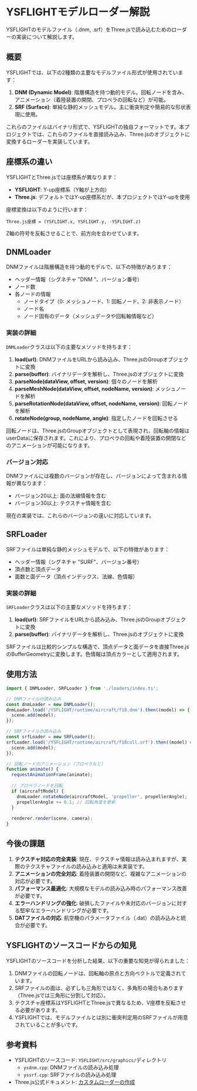 # YSFLIGHTモデルローダー解説

YSFLIGHTのモデルファイル（.dnm, .srf）をThree.jsで読み込むためのローダーの実装について解説します。

## 概要

YSFLIGHTでは、以下の2種類の主要なモデルファイル形式が使用されています：

1. **DNM (Dynamic Model)**: 階層構造を持つ動的モデル。回転ノードを含み、アニメーション（着陸装置の開閉、プロペラの回転など）が可能。
2. **SRF (Surface)**: 単純な静的メッシュモデル。主に衝突判定や簡易的な形状表現に使用。

これらのファイルはバイナリ形式で、YSFLIGHTの独自フォーマットです。本プロジェクトでは、これらのファイルを直接読み込み、Three.jsのオブジェクトに変換するローダーを実装しています。

## 座標系の違い

YSFLIGHTとThree.jsでは座標系が異なります：

- **YSFLIGHT**: Y-up座標系（Y軸が上方向）
- **Three.js**: デフォルトではY-up座標系だが、本プロジェクトではY-upを使用

座標変換は以下のように行います：
```
Three.js座標 = (YSFLIGHT.x, YSFLIGHT.y, -YSFLIGHT.z)
```

Z軸の符号を反転させることで、前方向を合わせています。

## DNMLoader

DNMファイルは階層構造を持つ動的モデルで、以下の特徴があります：

- ヘッダー情報（シグネチャ "DNM "、バージョン番号）
- ノード数
- 各ノードの情報
  - ノードタイプ（0: メッシュノード、1: 回転ノード、2: 非表示ノード）
  - ノード名
  - ノード固有のデータ（メッシュデータや回転軸情報など）

### 実装の詳細

`DNMLoader`クラスは以下の主要なメソッドを持ちます：

1. **load(url)**: DNMファイルをURLから読み込み、Three.jsのGroupオブジェクトに変換
2. **parse(buffer)**: バイナリデータを解析し、Three.jsのオブジェクトに変換
3. **parseNode(dataView, offset, version)**: 個々のノードを解析
4. **parseMeshNode(dataView, offset, nodeName, version)**: メッシュノードを解析
5. **parseRotationNode(dataView, offset, nodeName, version)**: 回転ノードを解析
6. **rotateNode(group, nodeName, angle)**: 指定したノードを回転させる

回転ノードは、Three.jsのGroupオブジェクトとして表現され、回転軸の情報はuserDataに保存されます。これにより、プロペラの回転や着陸装置の開閉などのアニメーションが可能になります。

### バージョン対応

DNMファイルには複数のバージョンが存在し、バージョンによって含まれる情報が異なります：

- バージョン20以上: 面の法線情報を含む
- バージョン30以上: テクスチャ情報を含む

現在の実装では、これらのバージョンの違いに対応しています。

## SRFLoader

SRFファイルは単純な静的メッシュモデルで、以下の特徴があります：

- ヘッダー情報（シグネチャ "SURF"、バージョン番号）
- 頂点数と頂点データ
- 面数と面データ（頂点インデックス、法線、色情報）

### 実装の詳細

`SRFLoader`クラスは以下の主要なメソッドを持ちます：

1. **load(url)**: SRFファイルをURLから読み込み、Three.jsのGroupオブジェクトに変換
2. **parse(buffer)**: バイナリデータを解析し、Three.jsのオブジェクトに変換

SRFファイルは比較的シンプルな構造で、頂点データと面データを直接Three.jsのBufferGeometryに変換します。色情報は頂点カラーとして適用されます。

## 使用方法

```typescript
import { DNMLoader, SRFLoader } from './loaders/index.ts';

// DNMファイルの読み込み
const dnmLoader = new DNMLoader();
dnmLoader.load('/YSFLIGHT/runtime/aircraft/f18.dnm').then((model) => {
  scene.add(model);
});

// SRFファイルの読み込み
const srfLoader = new SRFLoader();
srfLoader.load('/YSFLIGHT/runtime/aircraft/f18coll.srf').then((model) => {
  scene.add(model);
});

// 回転ノードのアニメーション（プロペラなど）
function animate() {
  requestAnimationFrame(animate);
  
  // プロペラノードを回転
  if (aircraftModel) {
    dnmLoader.rotateNode(aircraftModel, 'propeller', propellerAngle);
    propellerAngle += 0.1; // 回転角度を更新
  }
  
  renderer.render(scene, camera);
}
```

## 今後の課題

1. **テクスチャ対応の完全実装**: 現在、テクスチャ情報は読み込まれますが、実際のテクスチャファイルの読み込みと適用は未実装です。
2. **アニメーションの完全対応**: 着陸装置の開閉など、複雑なアニメーションの対応が必要です。
3. **パフォーマンス最適化**: 大規模なモデルの読み込み時のパフォーマンス改善が必要です。
4. **エラーハンドリングの強化**: 破損したファイルや未対応のバージョンに対する堅牢なエラーハンドリングが必要です。
5. **DATファイルの対応**: 航空機のパラメータファイル（.dat）の読み込みと統合が必要です。

## YSFLIGHTのソースコードからの知見

YSFLIGHTのソースコードを分析した結果、以下の重要な知見が得られました：

1. DNMファイルの回転ノードは、回転軸の原点と方向ベクトルで定義されています。
2. SRFファイルの面は、必ずしも三角形ではなく、多角形の場合もあります（Three.jsでは三角形に分割して対応）。
3. テクスチャ座標系はYSFLIGHTとThree.jsで異なるため、V座標を反転させる必要があります。
4. YSFLIGHTでは、モデルファイルとは別に衝突判定用のSRFファイルが用意されていることが多いです。

## 参考資料

- YSFLIGHTのソースコード: `YSFLIGHT/src/graphics/`ディレクトリ
  - `ysdnm.cpp`: DNMファイルの読み込み処理
  - `yssrf.cpp`: SRFファイルの読み込み処理
- Three.js公式ドキュメント: [カスタムローダーの作成](https://threejs.org/docs/#manual/en/introduction/How-to-create-a-custom-loader)